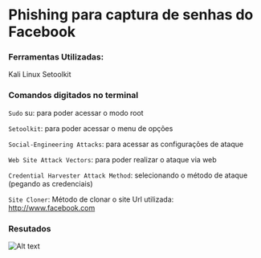# Phishing para captura de senhas do Facebook

### Ferramentas Utilizadas:

Kali Linux
Setoolkit

### Comandos digitados no terminal

````Sudo```` su: para poder acessar o modo root

```Setoolkit```: para poder acessar o menu de opções

```Social-Engineering Attacks```: para acessar as configurações de ataque

```Web Site Attack Vectors```: para poder realizar o ataque via web

```Credential Harvester Attack Method```: selecionando o método de ataque (pegando as credenciais)

``` Site Cloner ```: Método de clonar o site
Url utilizada: http://www.facebook.com

### Resutados

![Alt text](./RAtack.png "Ataque FB")
